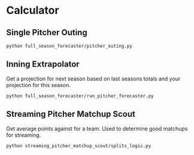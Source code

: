 # Calculator

## Single Pitcher Outing

```
python full_season_forecaster/pitcher_outing.py
```

## Inning Extrapolator

Get a projection for next season based on last seasons totals and your projection for this season.

```
python full_season_forecaster/run_pitcher_forecaster.py 
```

## Streaming Pitcher Matchup Scout

Get average points against for a team. Used to determine good matchups for streaming.

```
python streaming_pitcher_matchup_scout/splits_logic.py
```

